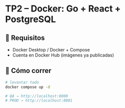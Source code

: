 # TP2 – Docker: Go + React + PostgreSQL

## 📌 Requisitos
- Docker Desktop / Docker + Compose
- Cuenta en Docker Hub (imágenes ya publicadas)

## 🚀 Cómo correr
```bash
# levantar todo
docker compose up -d

# QA → http://localhost:8000
# PROD → http://localhost:8001